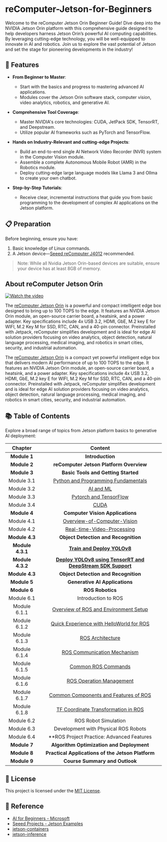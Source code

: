 # reComputer-Jetson-for-Beginners

<!-- TODO: A poster needs to be designed here -->

Welcome to the reComputer Jetson Orin Beginner Guide! Dive deep into the NVIDIA Jetson Orin platform with this comprehensive guide designed to help developers harness Jetson Orin’s powerful AI computing capabilities. By leveraging cutting-edge technology, you will be well-equipped to innovate in AI and robotics. Join us to explore the vast potential of Jetson and set the stage for pioneering developments in the industry!

## 🔦 Features

- **From Beginner to Master**:
  - Start with the basics and progress to mastering advanced AI applications.
  - Modules cover the Jetson Orin software stack, computer vision, video analytics, robotics, and generative AI.


- **Comprehensive Tool Coverage**:
  - Master NVIDIA's core technologies: CUDA, JetPack SDK, TensorRT, and Deepstream.
  - Utilize popular AI frameworks such as PyTorch and TensorFlow.

- **Hands on Industry-Relevant and cutting-edge Projects**:
  - Build an end-to-end single AI Network Video Recorder (NVR) system in the Computer Vision module.
  - Assemble a complete Autonomous Mobile Robot (AMR) in the Robotics module.
  - Deploy cutting-edge large language models like Llama 3 and Ollma to create your own chatbot.

- **Step-by-Step Tutorials**:
  - Receive clear, incremental instructions that guide you from basic programming to the development of complex AI applications on the Jetson platform.


## 📋 Preparation
Before beginning, ensure you have:
1. Basic knowledge of Linux commands.
2. A Jetson device—[Seeed reComputer J4012](https://www.seeedstudio.com/reComputer-J4012-p-5586.html) recommended.

> Note: While all Nvidia Jetson Orin-based devices are suitable, ensure your device has at least 8GB of memory.

## About reComputer Jetson Orin

[![Watch the video](https://img.youtube.com/vi/-KAyUHzRxHc/hqdefault.jpg)](https://www.youtube.com/watch?v=-KAyUHzRxHc "Click to watch the video")

The [reComputer Jetson Orin](https://www.seeedstudio.com/tag/nvidia.html) is a powerful and compact intelligent edge box designed to bring up to 100 TOPS to the edge. It features an NVIDIA Jetson Orin module, an open-source carrier board, a heatsink, and a power adapter. Key specifications include 4x USB 3.2, HDMI, GbE, M.2 key E for WIFI, M.2 Key M for SSD, RTC, CAN, and a 40-pin connector. Preinstalled with Jetpack, reComputer simplifies development and is ideal for edge AI solution providers focusing on video analytics, object detection, natural language processing, medical imaging, and robotics in smart cities, security, and industrial automation.

The [reComputer Jetson Orin](https://www.seeedstudio.com/tag/nvidia.html) is a compact yet powerful intelligent edge box that delivers modern AI performance of up to 100 TOPS to the edge. It features an NVIDIA Jetson Orin module, an open-source carrier board, a heatsink, and a power adapter. Key specifications include 4x USB 3.2, HDMI, GbE, M.2 key E for WIFI, M.2 Key M for SSD, RTC, CAN, and a 40-pin connector. Preinstalled with Jetpack, reComputer simplifies development and is ideal for edge AI solution providers focusing on video analytics, object detection, natural language processing, medical imaging, and robotics in smart cities, security, and industrial automation.

## 📚 Table of Contents
Explore a broad range of topics from Jetson platform basics to generative AI deployment:
<!-- TODO: A poster needs to be designed here -->
| **Chapter** | **Content**                                      |
|:-----------:|:------------------------------------------------:|
| **Module 1**| **Introduction**                                 |
| **Module 2**| **reComputer Jetson Platform Overview**           |
| **Module 3**| **Basic Tools and Getting Started**               |
| Module 3.1  | [Python and Programming Fundamentals](./3-Basic-Tools-and-Getting-Started/3.1-Python-and-Programming-Fundamentals/README.md) |
| Module 3.2  | [AI and ML](./3-Basic-Tools-and-Getting-Started/3.2-AI-and-ML/README.md) |
| Module 3.3  | [Pytorch and TensorFlow](./3-Basic-Tools-and-Getting-Started/3.3-Pytorch-and-Tensorflow/README.md) |
| Module 3.4  | [CUDA](./3-Basic-Tools-and-Getting-Started/3.4-CUDA/README.md) |
| **Module 4**| **Computer Vision Applications**                  |
| Module 4.1|  [Overview-of-Computer-Vision](./4-Computer-Vision/4.1-Overview-of-Computer-Vision/README.md)|
| Module 4.2|  [Real-time-Video-Processing](./4-Computer-Vision/4.2-Real-time-Video-Processing/README.md)|
| **Module 4.3**| **Object Detection and Recognition**|
| **Module 4.3.1**| [**Train and Deploy YOLOv8**](./4-Computer-Vision/4.3-Object%20Detection%20and%20Recognition/4.3.1-Train%20and%20Deploy%20YOLOv8%20on%20reComputer/README.md)|
| **Module 4.3.2**| [**Deploy YOLOv8 using TensorRT and DeepStream SDK Support**](./4-Computer-Vision/4.3-Object%20Detection%20and%20Recognition/4.3.2-Deploy%20YOLOv8%20on%20NVIDIA%20Jetson%20using%20TensorRT%20and%20DeepStream%20SDK%20Support/README.md)|
| **Module 4.3**| **Object Detection and Recognition**|
| **Module 5**| **Generative AI Applications**                    |
| **Module 6**     | **ROS Robotics** |
| Module 6.1     | Introduction to ROS |
| Module 6.1.1     | [Overview of ROS and Environment Setup](./6-Robotics/6.1-Introduction%20to%20ROS/6.1.1-Overview%20of%20ROS%20and%20Environment%20Setup/README.md) |
| Module 6.1.2     | [Quick Experience with HelloWorld for ROS](./6-Robotics/6.1-Introduction%20to%20ROS/6.1.2-Quick%20Experience%20with%20HelloWorld%20for%20ROS/README.md) |
| Module 6.1.3     | [ROS Architecture](./6-Robotics/6.1-Introduction%20to%20ROS/6.1.3-ROS%20Architecture/README.md)|
| Module 6.1.4     | [ROS Communication Mechanism](./6-Robotics/6.1-Introduction%20to%20ROS/6.1.4-ROS%20Communication%20Mechanism/README.md) |
| Module 6.1.5    | [Common ROS Commands](./6-Robotics/6.1-Introduction%20to%20ROS/6.1.5-Common%20ROS%20Commands/README.md) |
| Module 6.1.6   | [ROS Operation Management](./6-Robotics/6.1-Introduction%20to%20ROS/6.1.6-ROS%20Operation%20Management/README.md) |
| Module 6.1.7     | [Common Components and Features of ROS](./6-Robotics/6.1-Introduction%20to%20ROS/6.1.7-Common%20Components%20and%20Features%20of%20ROS/README.md) |
| Module 6.1.8     | [TF Coordinate Transformation in ROS](./6-Robotics/6.1-Introduction%20to%20ROS/6.1.8-TF%20Coordinate%20Transformation%20in%20ROS/README.md) |
| Module 6.2| ROS Robot Simulation  |
| Module 6.3| Development with Physical ROS Robots |
| Module 6.4| **ROS Project Practice: Advanced Features |
| **Module 7**| **Algorithm Optimization and Deployment**          |
| **Module 8**| **Practical Applications of the Jetson Platform** |
| **Module 9**| **Course Summary and Outlook**                    |



## 📜 License
This project is licensed under the [MIT License](https://github.com/Seeed-Projects/reComputer-Jetson-for-Beginners/blob/main/LICENSE).

<!-- TODO:
Some of the referenced content has its own specific license type; a table displaying these will be created.
-->

## 🔗 Reference
- [AI for Beginners - Microsoft](https://github.com/microsoft/AI-For-Beginners)
- [Seeed Projects - Jetson Examples](https://github.com/Seeed-Projects/jetson-examples)
- [jetson-containers](https://github.com/dusty-nv/jetson-containers)
- [jetson-inference](https://github.com/dusty-nv/jetson-inference)